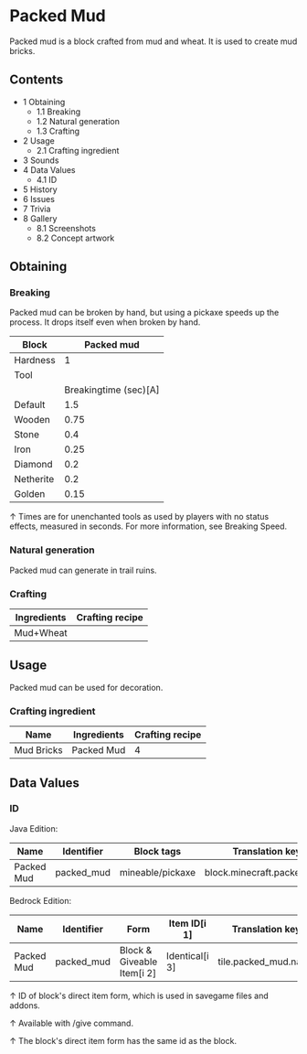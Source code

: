 # Packed Mud
Packed mud is a block crafted from mud and wheat. It is used to create mud bricks.

## Contents
- 1 Obtaining
	- 1.1 Breaking
	- 1.2 Natural generation
	- 1.3 Crafting
- 2 Usage
	- 2.1 Crafting ingredient
- 3 Sounds
- 4 Data Values
	- 4.1 ID
- 5 History
- 6 Issues
- 7 Trivia
- 8 Gallery
	- 8.1 Screenshots
	- 8.2 Concept artwork

## Obtaining
### Breaking
Packed mud can be broken by hand, but using a pickaxe speeds up the process. It drops itself even when broken by hand.

| Block     | Packed mud            |
|-----------|-----------------------|
| Hardness  | 1                     |
| Tool      |                       |
|           | Breakingtime (sec)[A] |
| Default   | 1.5                   |
| Wooden    | 0.75                  |
| Stone     | 0.4                   |
| Iron      | 0.25                  |
| Diamond   | 0.2                   |
| Netherite | 0.2                   |
| Golden    | 0.15                  |


↑ Times are for unenchanted tools as used by players with no status effects, measured in seconds. For more information, see Breaking Speed.


### Natural generation
Packed mud can generate in trail ruins.

### Crafting
| Ingredients | Crafting recipe |
|-------------|-----------------|
| Mud+Wheat   |                 |

## Usage
Packed mud can be used for decoration.

### Crafting ingredient
| Name       | Ingredients | Crafting recipe |
|------------|-------------|-----------------|
| Mud Bricks | Packed Mud  | 4               |

## Data Values
### ID
Java Edition:

| Name       | Identifier | Block tags       | Translation key            |
|------------|------------|------------------|----------------------------|
| Packed Mud | packed_mud | mineable/pickaxe | block.minecraft.packed_mud |

Bedrock Edition:

| Name       | Identifier | Form                       | Item ID[i 1]   | Translation key      |
|------------|------------|----------------------------|----------------|----------------------|
| Packed Mud | packed_mud | Block & Giveable Item[i 2] | Identical[i 3] | tile.packed_mud.name |


↑ ID of block's direct item form, which is used in savegame files and addons.

↑ Available with /give command.

↑ The block's direct item form has the same id as the block.


